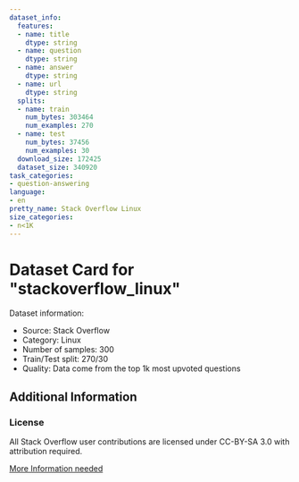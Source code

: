 ```yaml
---
dataset_info:
  features:
  - name: title
    dtype: string
  - name: question
    dtype: string
  - name: answer
    dtype: string
  - name: url
    dtype: string
  splits:
  - name: train
    num_bytes: 303464
    num_examples: 270
  - name: test
    num_bytes: 37456
    num_examples: 30
  download_size: 172425
  dataset_size: 340920
task_categories:
- question-answering
language:
- en
pretty_name: Stack Overflow Linux
size_categories:
- n<1K
---
```

# Dataset Card for "stackoverflow_linux"

Dataset information:
- Source: Stack Overflow
- Category: Linux
- Number of samples: 300
- Train/Test split: 270/30
- Quality: Data come from the top 1k most upvoted questions

## Additional Information

### License

All Stack Overflow user contributions are licensed under CC-BY-SA 3.0 with attribution required.

[More Information needed](https://github.com/huggingface/datasets/blob/main/CONTRIBUTING.md#how-to-contribute-to-the-dataset-cards)